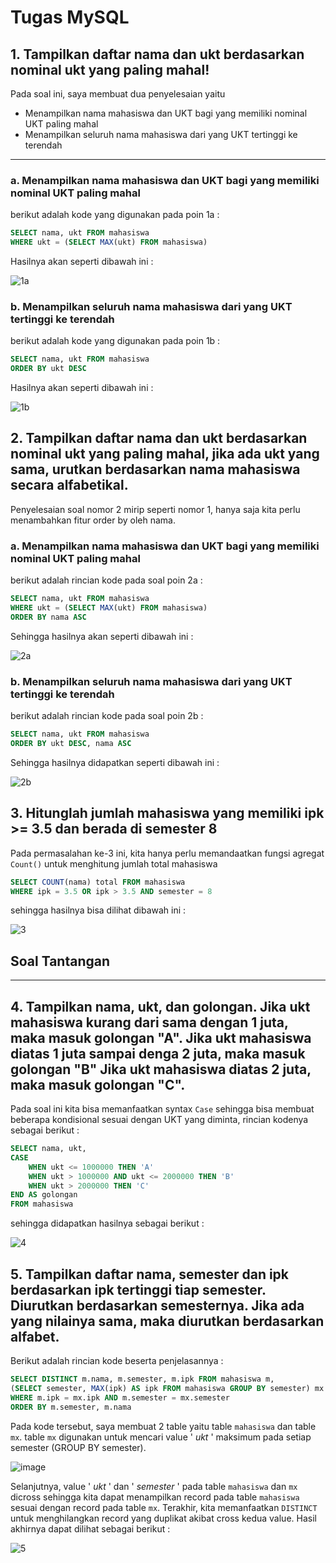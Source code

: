 # Tugas MySQL

## 1. Tampilkan daftar nama dan ukt berdasarkan nominal ukt yang paling mahal!

Pada soal ini, saya membuat dua penyelesaian yaitu
- Menampilkan nama mahasiswa dan UKT bagi yang memiliki nominal UKT paling mahal
- Menampilkan seluruh nama mahasiswa dari yang UKT tertinggi ke terendah
_____
### a. Menampilkan nama mahasiswa dan UKT bagi yang memiliki nominal UKT paling mahal

berikut adalah kode yang digunakan pada poin 1a :

```sql
SELECT nama, ukt FROM mahasiswa 
WHERE ukt = (SELECT MAX(ukt) FROM mahasiswa)
```

Hasilnya akan seperti dibawah ini :

![1a](https://user-images.githubusercontent.com/110555492/227275383-c27093e1-82ac-4343-a185-6b123a94512c.png)

### b. Menampilkan seluruh nama mahasiswa dari yang UKT tertinggi ke terendah

berikut adalah kode yang digunakan pada poin 1b :

```sql
SELECT nama, ukt FROM mahasiswa
ORDER BY ukt DESC 		
```

Hasilnya akan seperti dibawah ini :

![1b](https://user-images.githubusercontent.com/110555492/227275532-b53636f8-91b2-4bc1-99ca-19fff190188a.png)

## 2. Tampilkan daftar nama dan ukt berdasarkan nominal ukt yang paling mahal, jika ada ukt yang sama, urutkan berdasarkan nama mahasiswa secara alfabetikal.

Penyelesaian soal nomor 2 mirip seperti nomor 1, hanya saja kita perlu menambahkan fitur order by oleh nama.

### a. Menampilkan nama mahasiswa dan UKT bagi yang memiliki nominal UKT paling mahal

berikut adalah rincian kode pada soal poin 2a : 

```sql
SELECT nama, ukt FROM mahasiswa 
WHERE ukt = (SELECT MAX(ukt) FROM mahasiswa)
ORDER BY nama ASC
```

Sehingga hasilnya akan seperti dibawah ini :

![2a](https://user-images.githubusercontent.com/110555492/227275690-8a709c38-a28a-44b7-bd34-a23e8d021075.png)

### b. Menampilkan seluruh nama mahasiswa dari yang UKT tertinggi ke terendah

berikut adalah rincian kode pada soal poin 2b :

```sql
SELECT nama, ukt FROM mahasiswa	
ORDER BY ukt DESC, nama ASC
```

Sehingga hasilnya didapatkan seperti dibawah ini :

![2b](https://user-images.githubusercontent.com/110555492/227275797-0dc37093-bf11-4471-b7ef-ebf21a03177b.png)

## 3. Hitunglah jumlah mahasiswa yang memiliki ipk >= 3.5 dan berada di semester 8

Pada permasalahan ke-3 ini, kita hanya perlu memandaatkan fungsi agregat `Count()` untuk menghitung jumlah total mahasiswa

```sql
SELECT COUNT(nama) total FROM mahasiswa
WHERE ipk = 3.5 OR ipk > 3.5 AND semester = 8
```

sehingga hasilnya bisa dilihat dibawah ini :

![3](https://user-images.githubusercontent.com/110555492/227275950-f1978483-95d1-4731-8358-33c52119ad3f.png)

## Soal Tantangan
___

## 4. Tampilkan nama, ukt, dan golongan. Jika ukt mahasiswa kurang dari sama dengan 1 juta, maka masuk golongan "A". Jika ukt mahasiswa diatas 1 juta sampai denga 2 juta, maka masuk golongan "B" Jika ukt mahasiswa diatas 2 juta, maka masuk golongan "C".

Pada soal ini kita bisa memanfaatkan syntax `Case` sehingga bisa membuat beberapa kondisional sesuai dengan UKT yang diminta, rincian kodenya sebagai berikut :

```sql
SELECT nama, ukt,
CASE
	WHEN ukt <= 1000000 THEN 'A'
	WHEN ukt > 1000000 AND ukt <= 2000000 THEN 'B'
	WHEN ukt > 2000000 THEN 'C'
END AS golongan
FROM mahasiswa
```

sehingga didapatkan hasilnya sebagai berikut :

![4](https://user-images.githubusercontent.com/110555492/227276185-94c7dc1f-e8ac-49f1-a040-12b44f32104f.png)

## 5. Tampilkan daftar nama, semester dan ipk berdasarkan ipk tertinggi tiap semester. Diurutkan berdasarkan semesternya. Jika ada yang nilainya sama, maka diurutkan berdasarkan alfabet.

Berikut adalah rincian kode beserta penjelasannya :

```sql
SELECT DISTINCT m.nama, m.semester, m.ipk FROM mahasiswa m,
(SELECT semester, MAX(ipk) AS ipk FROM mahasiswa GROUP BY semester) mx
WHERE m.ipk = mx.ipk AND m.semester = mx.semester
ORDER BY m.semester, m.nama
```

Pada kode tersebut, saya membuat 2 table yaitu table `mahasiswa` dan table `mx`. table `mx` digunakan untuk mencari value ' _ukt_ ' maksimum pada setiap semester (GROUP BY semester). 

![image](https://user-images.githubusercontent.com/110555492/227278948-e82650c4-0a44-4018-9394-122dc74589d1.png)

Selanjutnya, value ' _ukt_ ' dan ' _semester_ ' pada table `mahasiswa` dan `mx` dicross sehingga kita dapat menampilkan record pada table `mahasiswa` sesuai dengan record pada table `mx`. Terakhir, kita memanfaatkan `DISTINCT` untuk menghilangkan record yang duplikat akibat cross kedua value. Hasil akhirnya dapat dilihat sebagai berikut :

![5](https://user-images.githubusercontent.com/110555492/227276392-cef6d6c6-0dab-4caa-a6fe-63b4479a24a7.png)
